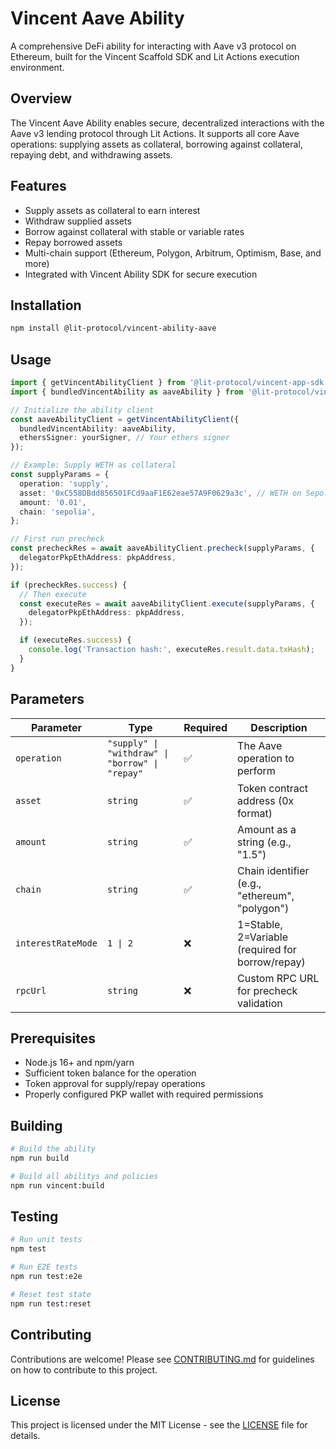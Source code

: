 # Vincent Aave Ability

A comprehensive DeFi ability for interacting with Aave v3 protocol on Ethereum, built for the Vincent
Scaffold SDK and Lit Actions execution environment.

## Overview

The Vincent Aave Ability enables secure, decentralized interactions with the Aave v3 lending protocol
through Lit Actions. It supports all core Aave operations: supplying assets as collateral, borrowing
against collateral, repaying debt, and withdrawing assets.

## Features

- Supply assets as collateral to earn interest
- Withdraw supplied assets
- Borrow against collateral with stable or variable rates
- Repay borrowed assets
- Multi-chain support (Ethereum, Polygon, Arbitrum, Optimism, Base, and more)
- Integrated with Vincent Ability SDK for secure execution

## Installation

```bash
npm install @lit-protocol/vincent-ability-aave
```

## Usage

```typescript
import { getVincentAbilityClient } from '@lit-protocol/vincent-app-sdk';
import { bundledVincentAbility as aaveAbility } from '@lit-protocol/vincent-ability-aave';

// Initialize the ability client
const aaveAbilityClient = getVincentAbilityClient({
  bundledVincentAbility: aaveAbility,
  ethersSigner: yourSigner, // Your ethers signer
});

// Example: Supply WETH as collateral
const supplyParams = {
  operation: 'supply',
  asset: '0xC558DBdd856501FCd9aaF1E62eae57A9F0629a3c', // WETH on Sepolia
  amount: '0.01',
  chain: 'sepolia',
};

// First run precheck
const precheckRes = await aaveAbilityClient.precheck(supplyParams, {
  delegatorPkpEthAddress: pkpAddress,
});

if (precheckRes.success) {
  // Then execute
  const executeRes = await aaveAbilityClient.execute(supplyParams, {
    delegatorPkpEthAddress: pkpAddress,
  });

  if (executeRes.success) {
    console.log('Transaction hash:', executeRes.result.data.txHash);
  }
}
```

## Parameters

| Parameter          | Type                                            | Required | Description                                      |
| ------------------ | ----------------------------------------------- | -------- | ------------------------------------------------ |
| `operation`        | `"supply" \| "withdraw" \| "borrow" \| "repay"` | ✅       | The Aave operation to perform                    |
| `asset`            | `string`                                        | ✅       | Token contract address (0x format)               |
| `amount`           | `string`                                        | ✅       | Amount as a string (e.g., "1.5")                 |
| `chain`            | `string`                                        | ✅       | Chain identifier (e.g., "ethereum", "polygon")   |
| `interestRateMode` | `1 \| 2`                                        | ❌       | 1=Stable, 2=Variable (required for borrow/repay) |
| `rpcUrl`           | `string`                                        | ❌       | Custom RPC URL for precheck validation           |

## Prerequisites

- Node.js 16+ and npm/yarn
- Sufficient token balance for the operation
- Token approval for supply/repay operations
- Properly configured PKP wallet with required permissions

## Building

```bash
# Build the ability
npm run build

# Build all abilitys and policies
npm run vincent:build
```

## Testing

```bash
# Run unit tests
npm test

# Run E2E tests
npm run test:e2e

# Reset test state
npm run test:reset
```

## Contributing

Contributions are welcome! Please see [CONTRIBUTING.md](../../CONTRIBUTING.md) for guidelines on how
to contribute to this project.

## License

This project is licensed under the MIT License - see the [LICENSE](../../LICENSE) file for details.
